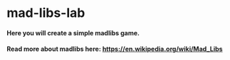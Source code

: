# mad-libs-lab

#### Here you will create a simple madlibs game. 
#### Read more about madlibs here: https://en.wikipedia.org/wiki/Mad_Libs
